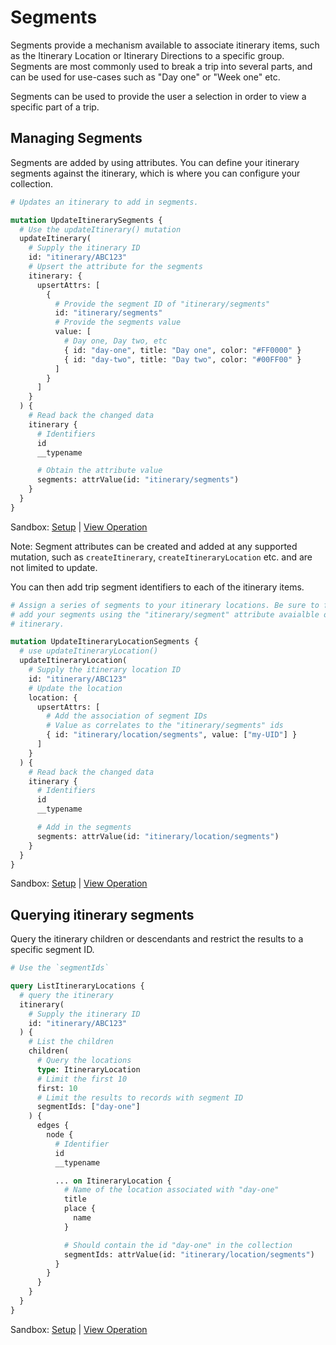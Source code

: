 # Segments

Segments provide a mechanism available to associate itinerary items, such as the
Itinerary Location or Itinerary Directions to a specific group. Segments are
most commonly used to break a trip into several parts, and can be used for
use-cases such as "Day one" or "Week one" etc.

Segments can be used to provide the user a selection in order to view a specific
part of a trip.

## Managing Segments

Segments are added by using attributes. You can define your itinerary segments
against the itinerary, which is where you can configure your collection.

```graphql
# Updates an itinerary to add in segments.

mutation UpdateItinerarySegments {
  # Use the updateItinerary() mutation
  updateItinerary(
    # Supply the itinerary ID
    id: "itinerary/ABC123"
    # Upsert the attribute for the segments
    itinerary: {
      upsertAttrs: [
        {
          # Provide the segment ID of "itinerary/segments"
          id: "itinerary/segments"
          # Provide the segments value
          value: [
            # Day one, Day two, etc
            { id: "day-one", title: "Day one", color: "#FF0000" }
            { id: "day-two", title: "Day two", color: "#00FF00" }
          ]
        }
      ]
    }
  ) {
    # Read back the changed data
    itinerary {
      # Identifiers
      id
      __typename

      # Obtain the attribute value
      segments: attrValue(id: "itinerary/segments")
    }
  }
}
```

Sandbox: [Setup](/topics/graphql/Apollo%20Sandbox/) |
[View Operation](https://studio.apollographql.com/sandbox/explorer?explorerURLState=N4IgJg9gxgrgtgUwHYBcQC4QGIAEBVABzAEMUEBnHYpHASxVqQQCdjmBPHFCKsMOmuQQBzRKnIA6ADpIZcGClK0INQiTIBJBk1YcAyiLEpKwGThy48QrgAsEOGEVIItjFm3YAKAJQ55ihhUzBydNbXcOT2DzXD1HAgAbThQ7OnDdTg0AEWi6MHQcKRB6NwyAegBBACEAYQBGACYAZiLcywIhZhRbe1IUZloAIwV7ADMIZh6cIVFkY1ySnQ8C0xpzdcdOlAqUfvICgG1c9ZxVk-OLHAAFZggAN1owexT7GaMcbJwIUcLi9I8ym85uRWmsLuZHgUiosIuxAYZgaDwetcDd7o9nqkgeIcHdiAkYAhjuc8QSEIdiRdcFliJwVAgADQ4GnJADuECZCBQUEp52AeSh4FpAFp6UUmQwUAlyb8WV8mOKcFAIAkJoKsAAxDUABl12qKOAAvryTvzIb8SOxhSh2YrJdLBXKbRBFcrVcx1bqtbqDcaweCALq8v0XIP+kM4XxnFE4ABKCGI-EGxCgAGsplAbNRhAh+OpiAt-hxTsTcBonqhaKNaCwQf6IWBiQB9JsodgEZDERAyUs4ADyg0UjCmfQGwzIuPxhOJ2OMBVHADUpwhPOboUW4bOQSBvLkI37DSBDUA)

Note: Segment attributes can be created and added at any supported mutation,
such as `createItinerary`, `createItineraryLocation` etc. and are not limited to
update.

You can then add trip segment identifiers to each of the itinerary items.

```graphql
# Assign a series of segments to your itinerary locations. Be sure to first
# add your segments using the "itinerary/segment" attribute avaialble on the
# itinerary.

mutation UpdateItineraryLocationSegments {
  # use updateItineraryLocation()
  updateItineraryLocation(
    # Supply the itinerary location ID
    id: "itinerary/ABC123"
    # Update the location
    location: {
      upsertAttrs: [
        # Add the association of segment IDs
        # Value as correlates to the "itinerary/segments" ids
        { id: "itinerary/location/segments", value: ["my-UID"] }
      ]
    }
  ) {
    # Read back the changed data
    itinerary {
      # Identifiers
      id
      __typename

      # Add in the segments
      segments: attrValue(id: "itinerary/location/segments")
    }
  }
}
```

Sandbox: [Setup](/topics/graphql/Apollo%20Sandbox/) |
[View Operation](https://studio.apollographql.com/sandbox/explorer?explorerURLState=N4IgJg9gxgrgtgUwHYBcQC4QGIAEBBAZwIEsBzJHAQxwIQCdiECcIAzGhUxVZlCHAJ4QYdHMRTEk9SnQE4ANtEoSISAgDocAIQQ0RuvjlbE6BFAB0kuSmDCDho2l2QpmMEklI4UAC13mQcUlpWQB6J24LECoUFAYAIxgUXUoAN0piSnl4+V1Vbz9LXCCpOhkBdUtLOCTlYnyAVQAHMGUEAEkJUvKAGSUVJABlTkjmYEscHFx3XRgWts7gstk+qDrVAAoASgmcOdbkxe6V-vqkDd3J3EG5pvk5X10SkLlFNYGcdoARS7EwdBwAWeywEoTwWgAwgBGABMAGYAr9cM0DgY-ApTqpfm91kgAeMKJMiXNaHQUHhYqYAQBtX5Eqb4WwFFJEaCZD5sDjOVCfL4EOlE3AANSyMBZOCgEDodAQ8javH4j0BgS6L3CIxc-OixDA-MJ9MmwD+AKBqpBoRxA3V3NcAQANDh0vIxTSAnABABaBrfAIAXRwAF8Bb7fkHCVscAT6bgAEoIGw4eKUKAAa2ZEp8lE8CDsB0ov2B5UjAtw7TALmIxnoeoNfwFAH16ygBE1kJREFV9YLGXZJOmIpqBQOeADlHERc6EBsdSaVUtyhbMUhraMAjsu2HJmGAyAA0A)

## Querying itinerary segments

Query the itinerary children or descendants and restrict the results to a&#x20;
specific segment ID.

```graphql
# Use the `segmentIds`

query ListItineraryLocations {
  # query the itinerary
  itinerary(
    # Supply the itinerary ID
    id: "itinerary/ABC123"
  ) {
    # List the children
    children(
      # Query the locations
      type: ItineraryLocation
      # Limit the first 10
      first: 10
      # Limit the results to records with segment ID
      segmentIds: ["day-one"]
    ) {
      edges {
        node {
          # Identifier
          id
          __typename

          ... on ItineraryLocation {
            # Name of the location associated with "day-one"
            title
            place {
              name
            }

            # Should contain the id "day-one" in the collection
            segmentIds: attrValue(id: "itinerary/location/segments")
          }
        }
      }
    }
  }
}
```

Sandbox: [Setup](/topics/graphql/Apollo%20Sandbox/) |
[View Operation](https://studio.apollographql.com/sandbox/explorer?explorerURLState=N4IgJg9gxgrgtgUwHYBcQC4QGIAEBVAZwRxQAtiADIgc0VQEkwCKAdJNgRxgQCcBPHABkAlgRT0UwpLwCG-QdBmSISAjmBscOXF14CyxYZOk85fTTiNTZ-ABQWtuAMowADq4A2+8peM2B9AAiDpZg6DgsIFYmZgD0AIIAQgDCAIwATADMkRYAlOohuCJiJD5QpMIeYDzIIeWV1cj2SFqt2jgAitz8pcQeisqqIVoofK4I4RLWpvIDwirD7SJwRr04AGbCPCWpAAyLm9so4XuLRcIrKGs1BDAeKGooEDg1UBA8TDgA7kakODR0K5BRYA5DiJjhADakTAMj4AFoVAhIgBdEL5DQtNo4BBgagINSY7GtJAQMDEInE1q4Rhg4SbXiLNrCMBM1oAfXZo3GSBkiDYbK0ADoRTgVDgpjFZlAlPMWpSqdScAA5PnECDrNb9GWDHAyAgEaDCJS476-CLgOGI6Q5LGKkZGDzIu32zwyKAUwXY3n8l2KgC+Ar9VOcpAgdzAODeqBkUjWLItsIRSMilhaBijEA8Tqggy9WlBDAhepQKB4ADUZB5uLYWeFItF-LFtbKVLFCw9IrkvYHg1pe8SB60h73-SB-UA)
